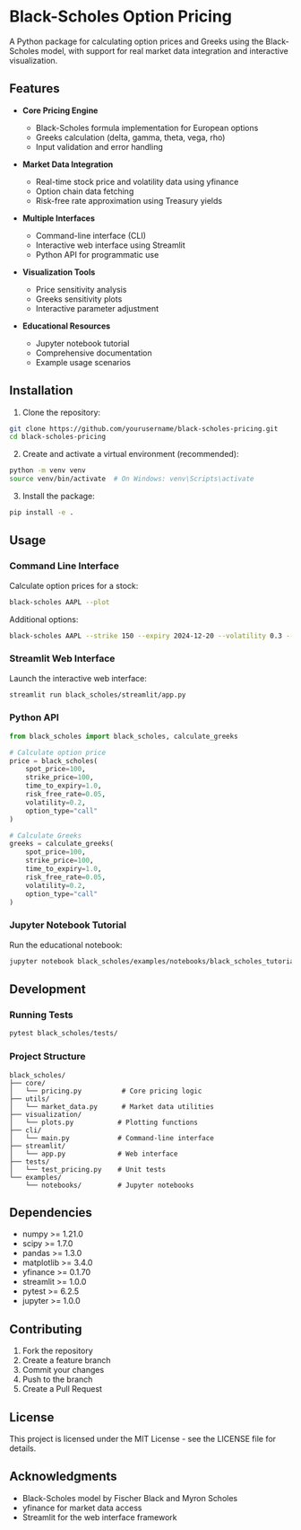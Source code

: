 # Black-Scholes Option Pricing

A Python package for calculating option prices and Greeks using the Black-Scholes model, with support for real market data integration and interactive visualization.

## Features

- **Core Pricing Engine**
  - Black-Scholes formula implementation for European options
  - Greeks calculation (delta, gamma, theta, vega, rho)
  - Input validation and error handling

- **Market Data Integration**
  - Real-time stock price and volatility data using yfinance
  - Option chain data fetching
  - Risk-free rate approximation using Treasury yields

- **Multiple Interfaces**
  - Command-line interface (CLI)
  - Interactive web interface using Streamlit
  - Python API for programmatic use

- **Visualization Tools**
  - Price sensitivity analysis
  - Greeks sensitivity plots
  - Interactive parameter adjustment

- **Educational Resources**
  - Jupyter notebook tutorial
  - Comprehensive documentation
  - Example usage scenarios

## Installation

1. Clone the repository:
```bash
git clone https://github.com/yourusername/black-scholes-pricing.git
cd black-scholes-pricing
```

2. Create and activate a virtual environment (recommended):
```bash
python -m venv venv
source venv/bin/activate  # On Windows: venv\Scripts\activate
```

3. Install the package:
```bash
pip install -e .
```

## Usage

### Command Line Interface

Calculate option prices for a stock:
```bash
black-scholes AAPL --plot
```

Additional options:
```bash
black-scholes AAPL --strike 150 --expiry 2024-12-20 --volatility 0.3 --risk-free-rate 0.05
```

### Streamlit Web Interface

Launch the interactive web interface:
```bash
streamlit run black_scholes/streamlit/app.py
```

### Python API

```python
from black_scholes import black_scholes, calculate_greeks

# Calculate option price
price = black_scholes(
    spot_price=100,
    strike_price=100,
    time_to_expiry=1.0,
    risk_free_rate=0.05,
    volatility=0.2,
    option_type="call"
)

# Calculate Greeks
greeks = calculate_greeks(
    spot_price=100,
    strike_price=100,
    time_to_expiry=1.0,
    risk_free_rate=0.05,
    volatility=0.2,
    option_type="call"
)
```

### Jupyter Notebook Tutorial

Run the educational notebook:
```bash
jupyter notebook black_scholes/examples/notebooks/black_scholes_tutorial.ipynb
```

## Development

### Running Tests

```bash
pytest black_scholes/tests/
```

### Project Structure

```
black_scholes/
├── core/
│   └── pricing.py          # Core pricing logic
├── utils/
│   └── market_data.py      # Market data utilities
├── visualization/
│   └── plots.py           # Plotting functions
├── cli/
│   └── main.py            # Command-line interface
├── streamlit/
│   └── app.py             # Web interface
├── tests/
│   └── test_pricing.py    # Unit tests
└── examples/
    └── notebooks/         # Jupyter notebooks
```

## Dependencies

- numpy >= 1.21.0
- scipy >= 1.7.0
- pandas >= 1.3.0
- matplotlib >= 3.4.0
- yfinance >= 0.1.70
- streamlit >= 1.0.0
- pytest >= 6.2.5
- jupyter >= 1.0.0

## Contributing

1. Fork the repository
2. Create a feature branch
3. Commit your changes
4. Push to the branch
5. Create a Pull Request

## License

This project is licensed under the MIT License - see the LICENSE file for details.

## Acknowledgments

- Black-Scholes model by Fischer Black and Myron Scholes
- yfinance for market data access
- Streamlit for the web interface framework


